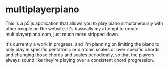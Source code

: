 # multiplayerpiano

This is a p5.js application that allows you to play piano simultaneously with other people on the website. It's basically my attempt to create multiplayerpiano.com, just much more stripped down.

It's currently a work in progress, and I'm planning on limiting the piano to only play in specific pentatonic or diatonic scales or over specific chords, and changing those chords and scales periodically, so that the players always sound like they're playing over a consistent chord progression.

<!-- You can view this in action at [gabe.biz/piano](https://gabe.biz/piano), though the server probably won't be up most of the time. -->
